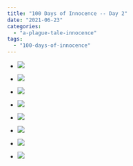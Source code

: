 ```yaml
---
title: "100 Days of Innocence -- Day 2"
date: "2021-06-23"
categories: 
  - "a-plague-tale-innocence"
tags: 
  - "100-days-of-innocence"
---
```


- [![](images/E4lwCA0XMAg9T-Y-scaled-1.jpeg)](images/E4lwCA0XMAg9T-Y-scaled-1.jpeg)
- [![](images/E4lwCA0XMAg9T-Y-scaled-1.jpeg)](images/E4lwCA0XMAg9T-Y-scaled-1.jpeg)
    
- [![](images/E4lwN83XEAQkcgH-scaled-1.jpeg)](images/E4lwN83XEAQkcgH-scaled-1.jpeg)
- [![](images/E4lwN83XEAQkcgH-scaled-1.jpeg)](images/E4lwN83XEAQkcgH-scaled-1.jpeg)
    
- [![](images/E4lwoSbWQAssw4L-scaled-1.jpeg)](images/E4lwoSbWQAssw4L-scaled-1.jpeg)
- [![](images/E4lwoSbWQAssw4L-scaled-1.jpeg)](images/E4lwoSbWQAssw4L-scaled-1.jpeg)
    
- [![](images/E4lwpizXoAYOLQN-scaled-1.jpeg)](images/E4lwpizXoAYOLQN-scaled-1.jpeg)
- [![](images/E4lwpizXoAYOLQN-scaled-1.jpeg)](images/E4lwpizXoAYOLQN-scaled-1.jpeg)
